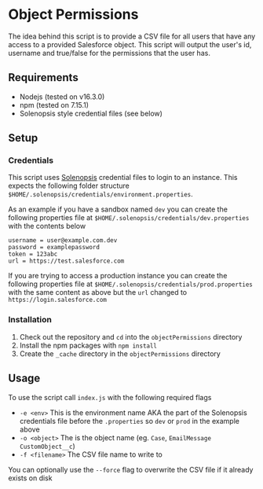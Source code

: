 # Object Permissions

The idea behind this script is to provide a CSV file for all users that have any access to a provided Salesforce object.  This script will output the user's id, username and true/false for the permissions that the user has.

## Requirements
* Nodejs (tested on v16.3.0)
* npm (tested on 7.15.1)
* Solenopsis style credential files (see below)

## Setup
### Credentials
This script uses [Solenopsis]() credential files to login to an instance.  This expects the following folder structure `$HOME/.solenopsis/credentials/environment.properties`.

As an example if you have a sandbox named `dev` you can create the following properties file at `$HOME/.solenopsis/credentials/dev.properties` with the contents below

```
username = user@example.com.dev
password = examplepassword
token = 123abc
url = https://test.salesforce.com
```

If you are trying to access a production instance you can create the following properties file at `$HOME/.solenopsis/credentials/prod.properties` with the same content as above but the `url` changed to `https://login.salesforce.com`

### Installation
1. Check out the repository and `cd` into the `objectPermissions` directory
2. Install the npm packages with `npm install`
3. Create the `_cache` directory in the `objectPermissions` directory

## Usage
To use the script call `index.js` with the following required flags
* `-e <env>` This is the environment name AKA the part of the Solenopsis credentials file before the `.properties` so `dev` or `prod` in the example above
* `-o <object>` The is the object name (eg. `Case`, `EmailMessage` `CustomObject__c`)
* `-f <filename>` The CSV file name to write to

You can optionally use the `--force` flag to overwrite the CSV file if it already exists on disk
